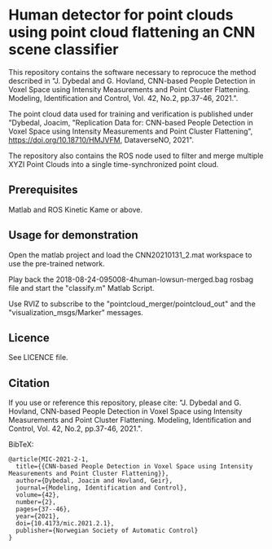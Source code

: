 # Human detector for point clouds using point cloud flattening an CNN scene classifier

This repository contains the software necessary to reprocuce the method described in "J. Dybedal and G. Hovland, CNN-based People Detection in Voxel Space using Intensity Measurements and Point Cluster Flattening. Modeling, Identification and Control, Vol. 42, No.2, pp.37-46, 2021.".

The point cloud data used for training and verification is published under "Dybedal, Joacim, "Replication Data for: CNN-based People Detection in Voxel Space using Intensity Measurements and Point Cluster Flattening", https://doi.org/10.18710/HMJVFM, DataverseNO, 2021".

The repository also contains the ROS node used to filter and merge multiple XYZI Point Clouds into a single time-synchronized point cloud.

## Prerequisites
Matlab and ROS Kinetic Kame or above.

## Usage for demonstration
Open the matlab project and load the CNN20210131_2.mat workspace to use the pre-trained network.

Play back the 2018-08-24-095008-4human-lowsun-merged.bag rosbag file and start the "classify.m" Matlab Script.

Use RVIZ to subscribe to the "pointcloud_merger/pointcloud_out" and the "visualization_msgs/Marker" messages.

## Licence
See LICENCE file.

## Citation
If you use or reference this repository, please cite:
"J. Dybedal and G. Hovland, CNN-based People Detection in Voxel Space using Intensity Measurements and Point Cluster Flattening. Modeling, Identification and Control, Vol. 42, No.2, pp.37-46, 2021.".

BibTeX:
```
@article{MIC-2021-2-1,
  title={{CNN-based People Detection in Voxel Space using Intensity Measurements and Point Cluster Flattening}},
  author={Dybedal, Joacim and Hovland, Geir},
  journal={Modeling, Identification and Control},
  volume={42},
  number={2},
  pages={37--46},
  year={2021},
  doi={10.4173/mic.2021.2.1},
  publisher={Norwegian Society of Automatic Control}
}
```
